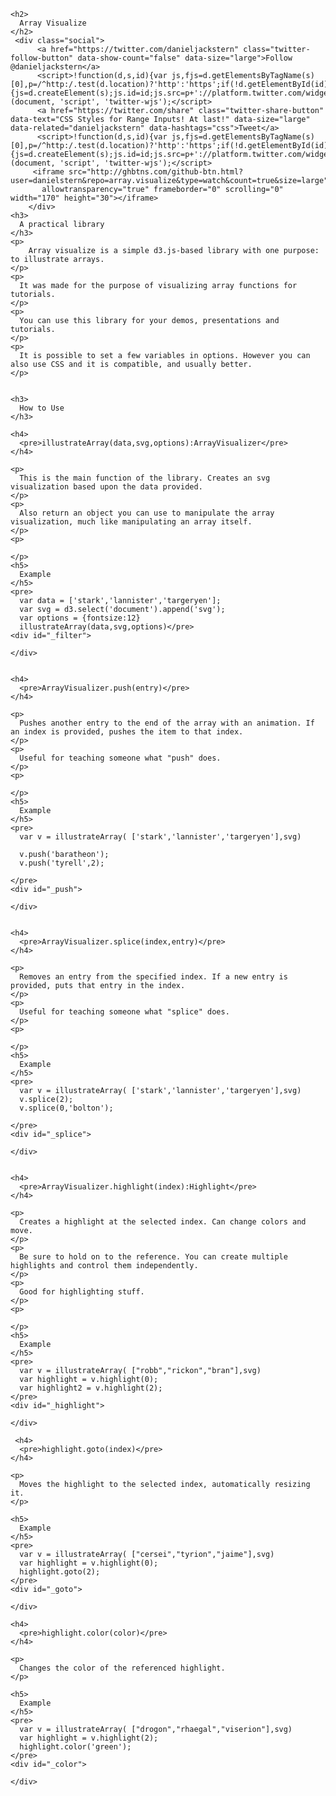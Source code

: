     <h2>
      Array Visualize
    </h2>
     <div class="social">
          <a href="https://twitter.com/danieljackstern" class="twitter-follow-button" data-show-count="false" data-size="large">Follow @danieljackstern</a>
          <script>!function(d,s,id){var js,fjs=d.getElementsByTagName(s)[0],p=/^http:/.test(d.location)?'http':'https';if(!d.getElementById(id)){js=d.createElement(s);js.id=id;js.src=p+'://platform.twitter.com/widgets.js';fjs.parentNode.insertBefore(js,fjs);}}(document, 'script', 'twitter-wjs');</script>
          <a href="https://twitter.com/share" class="twitter-share-button" data-text="CSS Styles for Range Inputs! At last!" data-size="large" data-related="danieljackstern" data-hashtags="css">Tweet</a>
          <script>!function(d,s,id){var js,fjs=d.getElementsByTagName(s)[0],p=/^http:/.test(d.location)?'http':'https';if(!d.getElementById(id)){js=d.createElement(s);js.id=id;js.src=p+'://platform.twitter.com/widgets.js';fjs.parentNode.insertBefore(js,fjs);}}(document, 'script', 'twitter-wjs');</script>
         <iframe src="http://ghbtns.com/github-btn.html?user=danielstern&repo=array.visualize&type=watch&count=true&size=large"
           allowtransparency="true" frameborder="0" scrolling="0" width="170" height="30"></iframe>
        </div>
    <h3>
      A practical library
    </h3>
    <p>
        Array visualize is a simple d3.js-based library with one purpose: to illustrate arrays.
    </p>
    <p>
      It was made for the purpose of visualizing array functions for tutorials.
    </p>
    <p>
      You can use this library for your demos, presentations and tutorials.
    </p>
    <p>
      It is possible to set a few variables in options. However you can also use CSS and it is compatible, and usually better.
    </p>


    <h3>
      How to Use
    </h3>

    <h4>
      <pre>illustrateArray(data,svg,options):ArrayVisualizer</pre>
    </h4>
    
    <p>
      This is the main function of the library. Creates an svg visualization based upon the data provided. 
    </p>
    <p>
      Also return an object you can use to manipulate the array visualization, much like manipulating an array itself.
    </p>
    <p>
      
    </p>
    <h5>
      Example
    </h5>
    <pre>
      var data = ['stark','lannister','targeryen'];
      var svg = d3.select('document').append('svg');
      var options = {fontsize:12}
      illustrateArray(data,svg,options)</pre>
    <div id="_filter">
       
    </div>


    <h4>
      <pre>ArrayVisualizer.push(entry)</pre>
    </h4>
    
    <p>
      Pushes another entry to the end of the array with an animation. If an index is provided, pushes the item to that index.
    </p>
    <p>
      Useful for teaching someone what "push" does.
    </p>
    <p>
      
    </p>
    <h5>
      Example
    </h5>
    <pre>
      var v = illustrateArray( ['stark','lannister','targeryen'],svg)

      v.push('baratheon');
      v.push('tyrell',2);

    </pre>
    <div id="_push">
       
    </div>


    <h4>
      <pre>ArrayVisualizer.splice(index,entry)</pre>
    </h4>
    
    <p>
      Removes an entry from the specified index. If a new entry is provided, puts that entry in the index.
    </p>
    <p>
      Useful for teaching someone what "splice" does.
    </p>
    <p>
      
    </p>
    <h5>
      Example
    </h5>
    <pre>
      var v = illustrateArray( ['stark','lannister','targeryen'],svg)
      v.splice(2);
      v.splice(0,'bolton');

    </pre>
    <div id="_splice">
       
    </div>


    <h4>
      <pre>ArrayVisualizer.highlight(index):Highlight</pre>
    </h4>
    
    <p>
      Creates a highlight at the selected index. Can change colors and move. 
    </p>
    <p>
      Be sure to hold on to the reference. You can create multiple highlights and control them independently.
    </p>
    <p>
      Good for highlighting stuff.
    </p>
    <p>
      
    </p>
    <h5>
      Example
    </h5>
    <pre>
      var v = illustrateArray( ["robb","rickon","bran"],svg)
      var highlight = v.highlight(0);
      var highlight2 = v.highlight(2);
    </pre>
    <div id="_highlight">
       
    </div>

     <h4>
      <pre>highlight.goto(index)</pre>
    </h4>
    
    <p>
      Moves the highlight to the selected index, automatically resizing it.
    </p>
    
    <h5>
      Example
    </h5>
    <pre>
      var v = illustrateArray( ["cersei","tyrion","jaime"],svg)
      var highlight = v.highlight(0);
      highlight.goto(2);
    </pre>
    <div id="_goto">
       
    </div>

    <h4>
      <pre>highlight.color(color)</pre>
    </h4>
    
    <p>
      Changes the color of the referenced highlight.
    </p>
    
    <h5>
      Example
    </h5>
    <pre>
      var v = illustrateArray( ["drogon","rhaegal","viserion"],svg)
      var highlight = v.highlight(2);
      highlight.color('green');
    </pre>
    <div id="_color">
       
    </div>